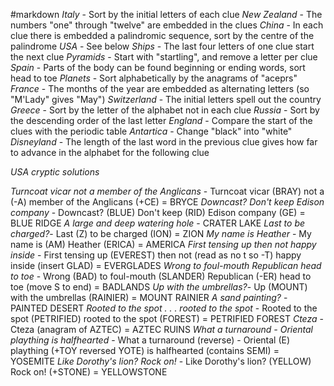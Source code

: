#markdown
*Italy* - Sort by the initial letters of each clue
*New Zealand* - The numbers "one" through "twelve" are embedded in the clues
*China* - In each clue there is embedded a palindromic sequence, sort by the centre of the palindrome
*USA* - See below
*Ships* - The last four letters of one clue start the next clue
*Pyramids* - Start with "startling", and remove a letter per clue
*Spain* - Parts of the body can be found beginning or ending words, sort head to toe
*Planets* - Sort alphabetically by the anagrams of "aceprs"
*France* - The months of the year are embedded as alternating letters (so "M'Lady" gives "May")
*Switzerland* - The initial letters spell out the country
*Greece* - Sort by the letter of the alphabet not in each clue
*Russia* - Sort by the descending order of the last letter
*England* - Compare the start of the clues with the periodic table
*Antartica* - Change "black" into "white"
*Disneyland* - The length of the last word in the previous clue gives how far to advance in the alphabet for the following clue

*USA cryptic solutions*

*Turncoat vicar not a member of the Anglicans* - Turncoat vicar (BRAY) not a (-A) member of the Anglicans (+CE) = BRYCE
*Downcast?  Don't keep Edison company* - Downcast? (BLUE) Don't keep (RID) Edison company (GE) = BLUE RIDGE
*A large and deep watering hole* - CRATER LAKE
*Last to be charged?*- Last (Z) to be charged (ION) = ZION
*My name is Heather* - My name is (AM) Heather (ERICA) = AMERICA
*First tensing up then not happy inside* - First tensing up (EVEREST) then not (read as no t so -T) happy inside (insert GLAD) = EVERGLADES
*Wrong to foul-mouth Republican head to toe* - Wrong (BAD) to foul-mouth (SLANDER) Republican (-ER) head to toe (move S to end) = BADLANDS
*Up with the umbrellas?*- Up (MOUNT) with the umbrellas (RAINIER) = MOUNT RAINIER
*A sand painting?* - PAINTED DESERT
*Rooted to the spot . . . rooted to the spot* - Rooted to the spot (PETRIFIED) rooted to the spot (FOREST) = PETRIFIED FOREST
*Cteza* - Cteza (anagram of AZTEC) = AZTEC RUINS
*What a turnaround - Oriental plaything is halfhearted* - What a turnaround (reverse) - Oriental (E) plaything (+TOY reversed YOTE) is halfhearted (contains SEMI) = YOSEMITE
*Like Dorothy's lion?  Rock on!* - Like Dorothy's lion? (YELLOW) Rock on! (+STONE) = YELLOWSTONE
